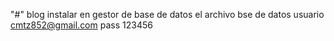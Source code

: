 "#" blog 
instalar en gestor de base de datos el archivo  bse de datos 
usuario 
cmtz852@gmail.com
pass
123456

